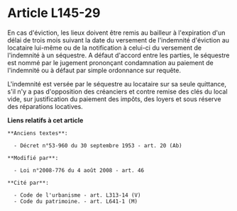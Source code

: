 # Article L145-29

En cas d'éviction, les lieux doivent être remis au bailleur à l'expiration d'un délai de trois mois suivant la date du
versement de l'indemnité d'éviction au locataire lui-même ou de la notification à celui-ci du versement de l'indemnité à un
séquestre. A défaut d'accord entre les parties, le séquestre est nommé par le jugement prononçant condamnation au paiement de
l'indemnité ou à défaut par simple ordonnance sur requête.

L'indemnité est versée par le séquestre au locataire sur sa seule quittance, s'il n'y a pas d'opposition des créanciers et
contre remise des clés du local vide, sur justification du paiement des impôts, des loyers et sous réserve des réparations
locatives.

**Liens relatifs à cet article**

	**Anciens textes**:

	  - Décret n°53-960 du 30 septembre 1953 - art. 20 (Ab)

	**Modifié par**:

	  - Loi n°2008-776 du 4 août 2008 - art. 46

	**Cité par**:

	  - Code de l'urbanisme - art. L313-14 (V)
	  - Code du patrimoine. - art. L641-1 (M)
